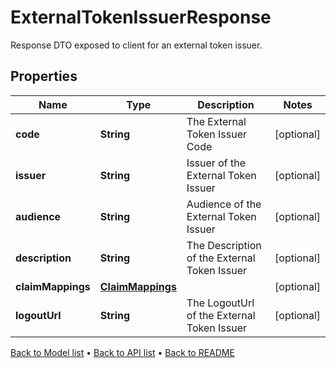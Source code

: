 

# ExternalTokenIssuerResponse

Response DTO exposed to client for an external token issuer.

## Properties

| Name | Type | Description | Notes |
|------------ | ------------- | ------------- | -------------|
|**code** | **String** | The External Token Issuer Code |  [optional] |
|**issuer** | **String** | Issuer of the External Token Issuer |  [optional] |
|**audience** | **String** | Audience of the External Token Issuer |  [optional] |
|**description** | **String** | The Description of the External Token Issuer |  [optional] |
|**claimMappings** | [**ClaimMappings**](ClaimMappings.md) |  |  [optional] |
|**logoutUrl** | **String** | The LogoutUrl of the External Token Issuer |  [optional] |



[Back to Model list](../README.md#documentation-for-models) &#8226; [Back to API list](../README.md#documentation-for-api-endpoints) &#8226; [Back to README](../README.md)


